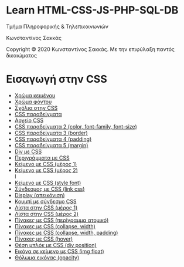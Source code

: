 <html>
<body>
<h1> Learn HTML-CSS-JS-PHP-SQL-DB</h1>
<p> Τμήμα Πληροφορικής & Τηλεπικοινωνιών </p>
<p> Κωνσταντίνος Σακκάς</p>
  <p>Copyright © 2020 Κωνσταντίνος Σακκάς. Με την επιφύλαξη παντός δικαιώματος</p>
  <h1></h1>

<h1>Εισαγωγή στην CSS</h1>
<ul>

<li><a href="./Code greek/style_color.html" target="_blank">Χρώμα κειμένου </a></li>
<li><a href="./Code greek/background_color.html" target="_blank">Χρώμα φόντου </a></li>
<li><a href="./Code greek/comment_in_css.html" target="_blank">Σχόλια στην CSS </a></li>
<li><a href="./Code greek/css.html" target="_blank">CSS παραδείγματα </a></li>
<li><a href="./Code greek/styles.css" target="_blank">Αρχείο CSS </a></li>
<li><a href="./Code greek/css2.html" target="_blank">CSS παραδείγματα 2 (color, font-family, font-size)</a></li>
<li><a href="./Code greek/css3.html" target="_blank">CSS παραδείγματα 3 (border)</a></li>
<li><a href="./Code greek/css4.html" target="_blank">CSS παραδείγματα 4 (padding) </a></li>
<li><a href="./Code greek/css5.html" target="_blank">CSS παραδείγματα 5 (margin) </a></li>
<li><a href="./Code greek/div_css.html" target="_blank">Div με CSS </a></li>
<li><a href="./Code greek/outline_css.html" target="_blank">Περιγράμματα με CSS </a></li>
<li><a href="./Code greek/text_css.html" target="_blank">Κείμενο με CSS (μέρος 1)</a></li>
<li><a href="./Code greek/text2_css.html" target="_blank">Κείμενο με CSS (μέρος 2)</a></li>
l<li><a href="./Code greek/style_font.html" target="_blank">Κείμενο με CSS (style font)</a></li>
<li><a href="./Code greek/link_css.html" target="_blank">Σύνδεσμος με CSS (link css)</a></li>
<li><a href="./Code greek/display_css.html" target="_blank">Display (απεικόνιση)</a></li>
<li><a href="./Code greek/button_link_css.html" target="_blank">Κουμπί με σύνδεσμο CSS</a></li>
<li><a href="./Code greek/list_css.html" target="_blank">Λίστα στην CSS (μέρος 1)</a></li>
<li><a href="./Code greek/list2_css.html" target="_blank">Λίστα στην CSS (μέρος 2)</a></li>
<li><a href="./Code greek/table_css.html" target="_blank">Πίνακες με CSS (περίγραμμα ατομικό)</a></li>
<li><a href="./Code greek/table2_css.html" target="_blank">Πίνακες με CSS (collapse, width)</a></li>
<li><a href="./Code greek/table3_css.html" target="_blank">Πίνακες με CSS (collapse, width, padding)</a></li>
<li><a href="./Code greek/table4_css.html" target="_blank">Πίνακες με CSS (hover)</a></li>
<li><a href="./Code greek/position.html" target="_blank">Θέση μπλόκ με CSS (div position)</a></li>
<li><a href="./Code greek/img_float.html" target="_blank">Εικόνα σε κείμενο με CSS (img float)</a></li>
<li><a href="./Code greek/opacity.html" target="_blank">Θόλωμα εικόνας (opacity)</a></li>



</ul>
</body>
</html>

